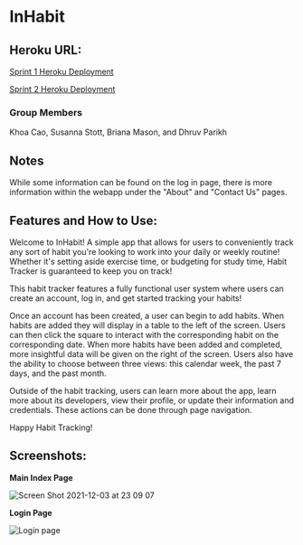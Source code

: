 # InHabit

## Heroku URL:

[Sprint 1 Heroku Deployment](https://habit-tracker-csc4530.herokuapp.com/)

[Sprint 2 Heroku Deployment](https://habit-tracker-csc4530-sprint2.herokuapp.com/)

### Group Members

Khoa Cao, 
Susanna Stott, 
Briana Mason, and 
Dhruv Parikh


## Notes

While some information can be found on the log in page, there is more information within the webapp under the "About" and "Contact Us" pages.

## Features and How to Use:

Welcome to InHabit! A simple app that allows for users to conveniently track any sort of habit you're looking to work into your daily or weekly routine! Whether it's setting aside exercise time, or budgeting for study time, Habit Tracker is guaranteed to keep you on track!

This habit tracker features a fully functional user system where users can create an account, log in, and get started tracking your habits!

Once an account has been created, a user can begin to add habits. When habits are added they will display in a table to the left of the screen. Users can then click the square to interact with the corresponding habit on the corresponding date. When more habits have been added and completed, more insightful data will be given on the right of the screen. Users also have the ability to choose between three views: this calendar week, the past 7 days, and the past month.

Outside of the habit tracking, users can learn more about the app, learn more about its developers, view their profile, or update their information and credentials. These actions can be done through page navigation.

Happy Habit Tracking!

## Screenshots:

**Main Index Page**

![Screen Shot 2021-12-03 at 23 09 07](https://user-images.githubusercontent.com/49083802/144697087-e4bf5159-5086-461e-938e-f7a5fe6d9b3c.png)


**Login Page**

![Login page](https://cdn.discordapp.com/attachments/902243050410094686/910347033611730954/unknown.png)




